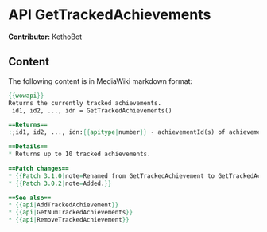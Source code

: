 # API GetTrackedAchievements

**Contributor:** KethoBot

## Content

The following content is in MediaWiki markdown format:

```mediawiki
{{wowapi}}
Returns the currently tracked achievements.
 id1, id2, ..., idn = GetTrackedAchievements()

==Returns==
:;id1, id2, ..., idn:{{apitype|number}} - achievementId(s) of achievements you are currently tracking.

==Details==
* Returns up to 10 tracked achievements.

==Patch changes==
* {{Patch 3.1.0|note=Renamed from GetTrackedAchievement to GetTrackedAchievements.}}
* {{Patch 3.0.2|note=Added.}}

==See also==
* {{api|AddTrackedAchievement}}
* {{api|GetNumTrackedAchievements}}
* {{api|RemoveTrackedAchievement}}
```